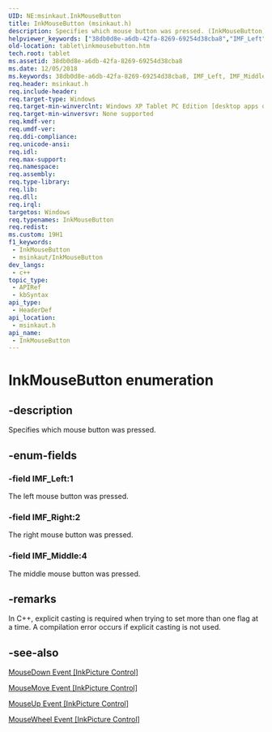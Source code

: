 ```yaml
---
UID: NE:msinkaut.InkMouseButton
title: InkMouseButton (msinkaut.h)
description: Specifies which mouse button was pressed. (InkMouseButton)
helpviewer_keywords: ["38db0d8e-a6db-42fa-8269-69254d38cba8","IMF_Left","IMF_Middle","IMF_Right","InkMouseButton","InkMouseButton enumeration [Tablet PC]","msinkaut/IMF_Left","msinkaut/IMF_Middle","msinkaut/IMF_Right","msinkaut/InkMouseButton","tablet.inkmousebutton"]
old-location: tablet\inkmousebutton.htm
tech.root: tablet
ms.assetid: 38db0d8e-a6db-42fa-8269-69254d38cba8
ms.date: 12/05/2018
ms.keywords: 38db0d8e-a6db-42fa-8269-69254d38cba8, IMF_Left, IMF_Middle, IMF_Right, InkMouseButton, InkMouseButton enumeration [Tablet PC], msinkaut/IMF_Left, msinkaut/IMF_Middle, msinkaut/IMF_Right, msinkaut/InkMouseButton, tablet.inkmousebutton
req.header: msinkaut.h
req.include-header: 
req.target-type: Windows
req.target-min-winverclnt: Windows XP Tablet PC Edition [desktop apps only]
req.target-min-winversvr: None supported
req.kmdf-ver: 
req.umdf-ver: 
req.ddi-compliance: 
req.unicode-ansi: 
req.idl: 
req.max-support: 
req.namespace: 
req.assembly: 
req.type-library: 
req.lib: 
req.dll: 
req.irql: 
targetos: Windows
req.typenames: InkMouseButton
req.redist: 
ms.custom: 19H1
f1_keywords:
 - InkMouseButton
 - msinkaut/InkMouseButton
dev_langs:
 - c++
topic_type:
 - APIRef
 - kbSyntax
api_type:
 - HeaderDef
api_location:
 - msinkaut.h
api_name:
 - InkMouseButton
---
```


# InkMouseButton enumeration


## -description

Specifies which mouse button was pressed.

## -enum-fields

### -field IMF_Left:1

The left mouse button was pressed.

### -field IMF_Right:2

The right mouse button was pressed.

### -field IMF_Middle:4

The middle mouse button was pressed.

## -remarks

In C++, explicit casting is required when trying to set more than one flag at a time. A compilation error occurs if explicit casting is not used.

## -see-also

<a href="/windows/desktop/tablet/inkpicture-mousedown">MouseDown Event [InkPicture Control]</a>



<a href="/windows/desktop/tablet/inkpicture-mousemove">MouseMove Event [InkPicture Control]</a>



<a href="/windows/desktop/tablet/inkpicture-mouseup">MouseUp Event [InkPicture Control]</a>



<a href="/windows/desktop/tablet/inkpicture-mousewheel">MouseWheel Event [InkPicture Control]</a>
